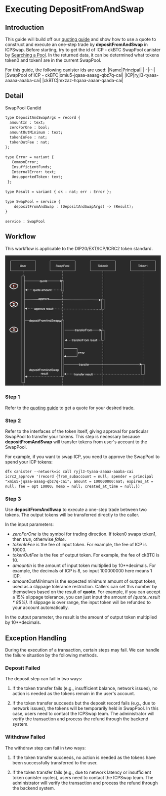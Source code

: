 # Executing DepositFromAndSwap

## Introduction

This guide will build off our [quoting guide](./01.Getting_a_Quote.md) and show how to use a quote to construct and execute an one-step trade by **depositFromAndSwap** in ICPSwap. Before starting, try to get the id of ICP - ckBTC SwapPool canister by [Searching a Pool](../../01.SwapFactory/01.Searching_a_Pool.md). In the returned data, it can be determined what tokens token0 and token1 are in the current SwapPool.

For this guide, the following canister ids are used:
|Name|Principal|
|:-|:-:|
|SwapPool of ICP - ckBTC|xmiu5-jqaaa-aaaag-qbz7q-cai|
|ICP|ryjl3-tyaaa-aaaaa-aaaba-cai|
|ckBTC|mxzaz-hqaaa-aaaar-qaada-cai|

## Detail

SwapPool Candid

```
type DepositAndSwapArgs = record {
  amountIn : text;
  zeroForOne : bool;
  amountOutMinimum : text;
  tokenInFee : nat;
  tokenOutFee : nat;
};

type Error = variant {
   CommonError;
   InsufficientFunds;
   InternalError: text;
   UnsupportedToken: text;
 };

type Result = variant { ok : nat; err : Error };

type SwapPool = service {
    depositFromAndSwap : (DepositAndSwapArgs) -> (Result);
}

service : SwapPool
```

## Workflow

This workflow is applicable to the DIP20/EXT/ICP/ICRC2 token standard.

![DepositFromAndSwap](../../_img/deposit_from_and_swap.png)

### Step 1

Refer to the [quoting guide](./01.Getting_a_Quote.md) to get a quote for your desired trade.

### Step 2

Refer to the interfaces of the token itself, giving approval for particular SwapPool to transfer your tokens. This step is necessary because **depositFromAndSwap** will transfer tokens from user's account to the SwapPool.

For example, if you want to swap ICP, you need to approve the SwapPool to spend your ICP tokens:

```
dfx canister --network=ic call ryjl3-tyaaa-aaaaa-aaaba-cai icrc2_approve '(record {from_subaccount = null; spender = principal "xmiu5-jqaaa-aaaag-qbz7q-cai"; amount = 100000000:nat; expires_at = null; fee = opt 10000; memo = null; created_at_time = null;})'
```

### Step 3

Use **depositFromAndSwap** to execute a one-step trade between two tokens. The output tokens will be transferred directly to the caller.

In the input parameters:
+ *zeroForOne* is the symbol for trading direction. If token0 swaps token1, then *true*, otherwise *false*.
+ *tokenInFee* is the fee of input token. For example, the fee of ICP is 10000.
+ *tokenOutFee* is the fee of output token. For example, the fee of ckBTC is 10.
+ *amountIn* is the amount of input token multiplied by 10**decimals. For example, the decimals of ICP is 8, so input 100000000 here means 1 ICP.
+ *amountOutMinimum* is the expected minimum amount of output token, used as a slippage tolerance restriction. Callers can set this number by themselves based on the result of **quote**. For example, if you can accept a 15% slippage tolerance, you can just input the amount of *(quote_result * 85%)*. If slippage is over range, the input token will be refunded to your account automatically.

In the output parameter, the result is the amount of output token multiplied by 10**decimals.

## Exception Handling

During the execution of a transaction, certain steps may fail. We can handle the failure situation by the following methods.

### Deposit Failed

The deposit step can fail in two ways:

1. If the token transfer fails (e.g., insufficient balance, network issues), no action is needed as the tokens remain in the user's account.

2. If the token transfer succeeds but the deposit record fails (e.g., due to network issues), the tokens will be temporarily held in SwapPool. In this case, users need to contact the ICPSwap team. The administrator will verify the transaction and process the refund through the backend system.

### Withdraw Failed

The withdraw step can fail in two ways:

1. If the token transfer succeeds, no action is needed as the tokens have been successfully transferred to the user.

2. If the token transfer fails (e.g., due to network latency or insufficient token canister cycles), users need to contact the ICPSwap team. The administrator will verify the transaction and process the refund through the backend system.